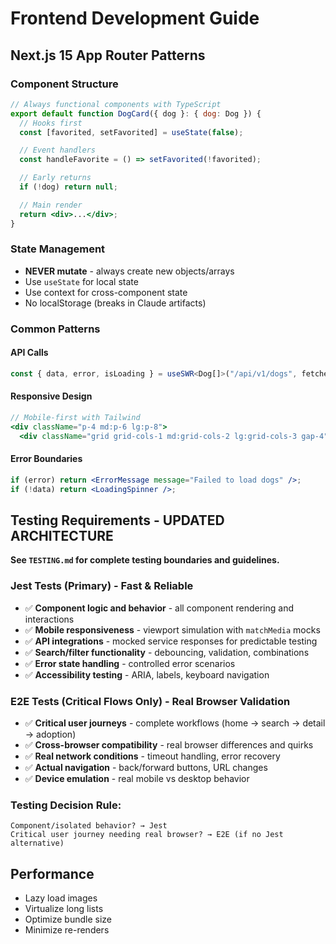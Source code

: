 # Frontend Development Guide

## Next.js 15 App Router Patterns

### Component Structure

```jsx
// Always functional components with TypeScript
export default function DogCard({ dog }: { dog: Dog }) {
  // Hooks first
  const [favorited, setFavorited] = useState(false);

  // Event handlers
  const handleFavorite = () => setFavorited(!favorited);

  // Early returns
  if (!dog) return null;

  // Main render
  return <div>...</div>;
}
```

### State Management

- **NEVER mutate** - always create new objects/arrays
- Use `useState` for local state
- Use context for cross-component state
- No localStorage (breaks in Claude artifacts)

### Common Patterns

#### API Calls

```typescript
const { data, error, isLoading } = useSWR<Dog[]>("/api/v1/dogs", fetcher);
```

#### Responsive Design

```jsx
// Mobile-first with Tailwind
<div className="p-4 md:p-6 lg:p-8">
  <div className="grid grid-cols-1 md:grid-cols-2 lg:grid-cols-3 gap-4">
```

#### Error Boundaries

```jsx
if (error) return <ErrorMessage message="Failed to load dogs" />;
if (!data) return <LoadingSpinner />;
```

## Testing Requirements - UPDATED ARCHITECTURE

**See `TESTING.md` for complete testing boundaries and guidelines.**

### Jest Tests (Primary) - Fast & Reliable
- ✅ **Component logic and behavior** - all component rendering and interactions  
- ✅ **Mobile responsiveness** - viewport simulation with `matchMedia` mocks
- ✅ **API integrations** - mocked service responses for predictable testing
- ✅ **Search/filter functionality** - debouncing, validation, combinations
- ✅ **Error state handling** - controlled error scenarios
- ✅ **Accessibility testing** - ARIA, labels, keyboard navigation

### E2E Tests (Critical Flows Only) - Real Browser Validation
- ✅ **Critical user journeys** - complete workflows (home → search → detail → adoption)
- ✅ **Cross-browser compatibility** - real browser differences and quirks
- ✅ **Real network conditions** - timeout handling, error recovery
- ✅ **Actual navigation** - back/forward buttons, URL changes
- ✅ **Device emulation** - real mobile vs desktop behavior

### Testing Decision Rule:
```
Component/isolated behavior? → Jest
Critical user journey needing real browser? → E2E (if no Jest alternative)
```

## Performance

- Lazy load images
- Virtualize long lists
- Optimize bundle size
- Minimize re-renders
